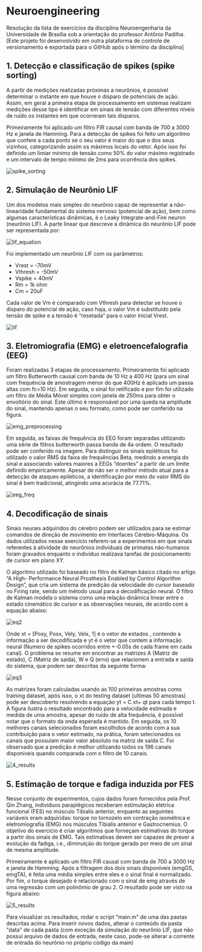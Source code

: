 # Neuroengineering
Resolução da lista de exercícios da disciplina Neuroengenharia da Universidade de Brasília sob a orientação do professor Antônio Padilha.
[Este projeto foi desenvolvido em outra plataforma de controle de versionamento e exportada para o GitHub após o término da disciplina]

## 1. Detecção e classificação de spikes (spike sorting)

A partir de medições realizadas próximas a neurônios, é possível determinar o instante em que houve o disparo de potenciais de ação. Assim, em geral a primeira etapa de processamento em sistemas realizam medições desse tipo é identificar em sinais de tensão com diferentes níveis de ruído os instantes em que ocorreram tais disparos.

Primeiramente foi aplicado um filtro FIR causal com banda de 700 a 3000 Hz e janela de Hamming. Para a detecção de spikes foi feito um algoritmo que confere a cada ponto se o seu valor é maior do que o dos seus vizinhos, categorizando assim os máximos locais do vetor. Após isso foi definido um limiar mínimo de tensão como 50% do valor máximo registrado e um intervalo de tempo mínimo de 2ms para ocorrência dos spikes.

![spike_sorting](images/spike_sorting.png?raw=true)

## 2. Simulação de Neurônio LIF

Um dos modelos mais simples do neurônio capaz de representar a não-linearidade fundamental do sistema nervoso (potencial de ação), bem como algumas características dinâmicas, é o Leaky Integrate-and-Fire neuron (neurônio LIF). A parte linear que descreve a dinâmica do neurônio LIF pode ser representada por:

![lif_equation](images/lif_equation.png?raw=true)

Foi implementado um neurônio LIF com os parâmetros:

+ Vrest = -70mV
+ Vthresh = -50mV
+ Vspike = 40mV
+ Rm = 1k ohm
+ Cm = 20uF

Cada valor de Vm é comparado com Vthresh para detectar se houve o disparo do potencial de ação, caso haja, o valor Vm é substituído pela tensão de spike e a tensão é “resetada” para o valor inicial Vrest.

![lif](images/lif.png?raw=true)

## 3. Eletromiografia (EMG) e eletroencefalografia (EEG)

Foram realizadas 3 etapas de processamento. Primeiramente foi aplicado um filtro Butterworth causal com banda de 10 Hz a 400 Hz (para um sinal com frequência de amostragem menor do que 400Hz é aplicado um passa altas com fc=10 Hz). Em seguida, o sinal foi retificado e por fim foi utilizado um filtro de Média Móvel simples com janela de 250ms para obter o envoltório do sinal. Este último é responsável por uma queda na amplitude do sinal, mantendo apenas o seu formato, como pode ser conferido na figura.

![emg_preprocessing](images/emg_preprocessing.png?raw=true)

Em seguida, as faixas de frequência do EEG foram separadas utilizando uma série de filtros butterworth passa banda de 4a ordem. O resultado pode ser conferido na imagem.
Para distinguir os sinais epiléticos foi utilizado o valor RMS da faixa de frequências Beta, medindo a energia do sinal e associando valores maiores a EEGs “doentes” a partir de um limite definido empiricamente. Apesar de não ser o melhor método atual para a detecção de ataques epiléticos, a identificação por meio do valor RMS do sinal é bem tradicional, atingindo uma acurácia de 77.71%.

![eeg_freq](images/eeg_freq.png?raw=true)

## 4. Decodificação de sinais

Sinais neurais adquiridos do cérebro podem ser utilizados para se estimar comandos de direção de movimento em Interfaces Cérebro-Máquina. Os dados utilizados nesse exercício referem-se a experimentos em que sinais referentes à atividade de neurônios individuais de primatas não-humanos foram gravados enquanto o indivíduo realizava tarefas de posicionamento de cursor em plano XY.

O algoritmo utilizado foi baseado no filtro de Kalman básico citado no artigo “A High- Performance Neural Prosthesis Enabled by Control Algorithm Design”, que cria um sistema de predição da velocidade do cursor baseado no Firing rate, sendo um método usual para a decodificação neural. O filtro de Kalman modela o sistema como uma relação dinâmica linear entre o estado cinemático do cursor e as observações neurais, de acordo com a equação abaixo:

![eq2](images/eq2.png?raw=true)

Onde xt = [Posy, Posx, Vely, Velx, 1] é o vetor de estados , contendo a informação a ser decodificada e yt é o vetor que contem a informação neural (Numero de spikes ocorridos
entre +-0.05s de cada frame em cada canal). O problema se resume em encontrar as matrizes A (Matriz de estado), C (Matriz de saída), W e Q (erro) que relacionem a entrada e saída do sistema, que podem ser descritas da seguinte forma:

![eq3](images/eq3.png?raw=true)

As matrizes foram calculadas usando as 100 primeiras amostras como training dataset, após isso, o xt do testing dataset (ultimas 50 amostras) pode ser descoberto resolvendo a equação yt = C xt+ qt para cada tempo t. A figura ilustra o resultado encontrado para a velocidade estimada e medida de uma amostra, apesar do ruído de alta frequência, é possível notar que o formato da onda esperada é mantido.
Em seguida, os 10 melhores canais selecionados foram escolhidos de acordo com a sua contribuição para o vetor estimado, na prática, foram selecionados os canais que possuíam maior valor absoluto na matriz de saída C. Foi observado que a predição é melhor utilizando todos os 196 canais disponíveis quando comparada com o filtro de 10 canais.

![4_results](images/4_results.png?raw=true)

## 5. Estimação de torque e fadiga induzida por FES

Nesse conjunto de experimentos, cujos dados foram fornecidos pela Prof. Qin Zhang, indivíduos paraplégicos receberam estimulação elétrica funcional (FES) no músculo Tibialis anterior, enquanto as seguintes variáveis eram adquiridas: torque no tornozelo em contração isométrica e eletromiografia (EMG) nos músculos Tibialis anterior e Gastrocnemius. O objetivo do exercício é criar algoritmos que forneçam estimativas do torque a partir dos sinais de EMG. Tais estimativas devem ser capazes de prever a evolução da fadiga, i.e., diminuição do torque gerado por meio de um sinal de mesma amplitude.

Primeiramente é aplicado um filtro FIR causal com banda de 700 a 3000 Hz e janela de Hamming. Após a filtragem dos dois sinais disponíveis (emgGS, emgTA), é feita uma média simples entre eles e o sinal final é normalizado. Por fim, o torque desejado é relacionado com o sinal de emg através de uma regressão com um polinômio de grau 2. O resultado pode ser visto na figura abaixo:

![5_results](images/5_results.png?raw=true)

Para visualizar os resultados, rodar o script "main.m" de uma das pastas descritas acima.
Para inserir novos dados, alterar o conteúdo da pasta "data" de cada pasta (com exceção da simulação do neurônio LIF, que não possui arquivo de dados de entrada, neste caso, pode-se alterar a corrente de entrada do neurônio no próprio código da main)
